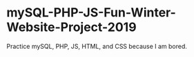 # mySQL-PHP-JS-Fun-Winter-Website-Project-2019
Practice mySQL, PHP, JS, HTML, and CSS because I am bored.
